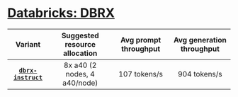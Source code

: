 # [Databricks: DBRX](https://huggingface.co/collections/databricks/dbrx-6601c0852a0cdd3c59f71962)

| Variant | Suggested resource allocation | Avg prompt throughput | Avg generation throughput |
|:----------:|:----------:|:----------:|:----------:|
|[**`dbrx-instruct`**](https://huggingface.co/databricks/dbrx-instruct)| 8x a40 (2 nodes, 4 a40/node) | 107 tokens/s | 904 tokens/s |
